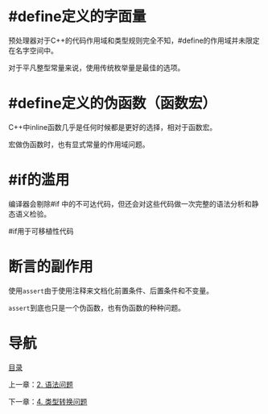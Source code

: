 # \#define定义的字面量

预处理器对于C++的代码作用域和类型规则完全不知，#define的作用域并未限定在名字空间中。

对于平凡整型常量来说，使用传统枚举量是最佳的选项。

# \#define定义的伪函数（函数宏）

C++中inline函数几乎是任何时候都是更好的选择，相对于函数宏。

宏做伪函数时，也有显式常量的作用域问题。

# \#if的滥用
编译器会剔除#if 中的不可达代码，但还会对这些代码做一次完整的语法分析和静态语义检验。

\#if用于可移植性代码

# 断言的副作用

使用`assert`由于使用注释来文档化前置条件、后置条件和不变量。

`assert`到底也只是一个伪函数，也有伪函数的种种问题。


# 导航

[目录](README.md)

上一章：[2. 语法问题](2. 语法问题.md)

下一章：[4. 类型转换问题](4. 类型转换问题.md)